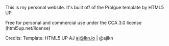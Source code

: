 This is my personal website. It's built off of the Prolgue template by HTML5 UP.

Free for personal and commercial use under the CCA 3.0 license (html5up.net/license)

Credits:
	Template:
	HTML5 UP
	AJ
	aj@lkn.io | @ajlkn
